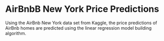 # AirBnbB New York Price Predictions

Using the AirBnb New York data set from Kaggle, the price predictions of AirBnb homes are predicted using the linear regression
model building algorithm. 
